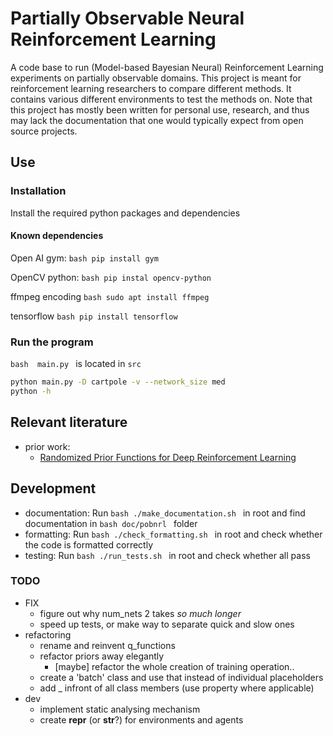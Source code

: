 # Partially Observable Neural Reinforcement Learning

A code base to run (Model-based Bayesian Neural) Reinforcement Learning
experiments on partially observable domains. This project is meant for
reinforcement learning researchers to compare different methods. It contains
various different environments to test the methods on. Note that this project
has mostly been written for personal use, research, and thus may lack the
documentation that one would typically expect from open source projects.

## Use

### Installation
Install the required python packages and dependencies

#### Known dependencies

Open AI gym:
```bash pip install gym ```

OpenCV python:
```bash pip instal opencv-python ```

ffmpeg encoding
```bash sudo apt install ffmpeg ```

tensorflow
```bash pip install tensorflow ```

### Run the program
```bash  main.py ``` is located in ``` src ```

```bash
python main.py -D cartpole -v --network_size med
python -h
```

## Relevant literature
* prior work:
    + [Randomized Prior Functions for Deep Reinforcement Learning][1]

## Development

* documentation: Run ```bash ./make_documentation.sh ``` in root and find
  documentation in ```bash doc/pobnrl ``` folder
* formatting: Run ```bash ./check_formatting.sh ``` in root and check whether the
  code is formatted correctly
* testing: Run ```bash ./run_tests.sh ``` in root and check whether all pass

### TODO
* FIX
    - figure out why num_nets 2 takes *so much longer*
    - speed up tests, or make way to separate quick and slow ones
* refactoring
    - rename and reinvent q_functions
    - refactor priors away elegantly
        + [maybe] refactor the whole creation of training operation..
    - create a 'batch' class and use that instead of individual placeholders
    - add _ infront of all class members (use property where applicable)
* dev
    - implement static analysing mechanism
    - create __repr__ (or __str__?) for environments and agents

[1]: https://papers.nips.cc/paper/8080-randomized-prior-functions-for-deep-reinforcement-learning.pdf
